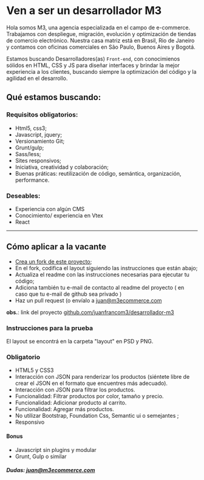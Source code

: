 # Ven a ser un desarrollador M3

Hola somos M3, una agencia especializada en el campo de e-commerce. Trabajamos con despliegue, migración, evolución y optimización de tiendas de comercio electrónico. Nuestra casa matriz está en Brasil, Rio de Janeiro y contamos con oficinas comerciales en São Paulo, Buenos Aires y Bogotá.


Estamos buscando Desarrolladores(as) `Front-end`, con conocimienos sólidos en HTML, CSS y JS para diseñar interfaces y brindar la mejor experiencia a los clientes, buscando siempre la optimización del código y la agilidad en el desarrollo.

## Qué estamos buscando:

### Requisitos obligatorios:

- Html5, css3;
- Javascript, jquery;
- Versionamiento Git;
- Grunt/gulp;
- Sass/less;
- Sites responsivos;
- Iniciativa, creatividad y colaboración;
- Buenas práticas: reutilización de código, semántica, organización, performance.

### Deseables:

- Experiencia con algún CMS
- Conocimiento/ experiencia en Vtex
- React

----

## Cómo aplicar a la vacante

- [Crea un fork de este proyecto;](https://github.com/agenciam3/Desenvolvedor-M3/fork)
- En el fork, codifica el layout siguiendo las instrucciones que están abajo;
- Actualiza el readme con las instrucciones necesarias para ejecutar tu código;
- Adiciona también tu e-mail de contacto al readme del proyecto ( en caso que tu e-mail de github sea privado )
- Haz un pull request (o envíalo a [juan@m3ecommerce.com](mailto:juan@m3ecommerce.com?subject=Vacane%20DEV%20-%20M3)


**obs.**: link del proyecto [github.com/juanfrancom3/desarrollador-m3](https://github.com/juanfrancom3/desarrollador-m3)

### Instrucciones para la prueba

El layout se encontrá en la carpeta "layout" en PSD y PNG.

### Obligatorio

- HTML5 y CSS3
- Interacción con JSON para renderizar los productos (siéntete libre de crear el JSON en el formato que encuentres más adecuado).
- Interacción con JSON para filtrar los productos.
- Funcionalidad: Filtrar productos por color, tamaño y precio.
- Funcionalidad: Adicionar producto al carrito.
- Funcionalidad: Agregar más productos.
- No utilizar Bootstrap, Foundation Css, Semantic ui o semejantes ;
- Responsivo

#### Bonus

- Javascript sin plugins y modular
- Grunt, Gulp o similar

##### Dudas: [juan@m3ecommerce.com](mailto:juan@m3ecommerce.com?subject=Consulta%20Vacante%20DEV%20-%20M3)
